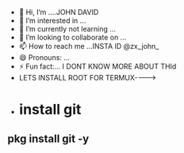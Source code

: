 - 👋 Hi, I’m ....JOHN DAVID
- 👀 I’m interested in ...
- 🌱 I’m currently not learning ...
- 💞️ I’m looking to collaborate on ...
- 📫 How to reach me ...INSTA ID @zx_john_
- 😄 Pronouns: ...
- ⚡ Fun fact:... I DONT KNOW MORE ABOUT THId
- LETS INSTALL ROOT FOR TERMUX---->
- # install git
pkg install git -y
-